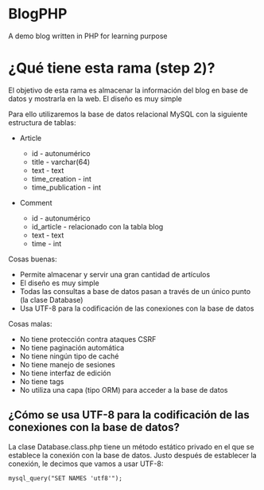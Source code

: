 BlogPHP
=======

A demo blog written in PHP for learning purpose

# ¿Qué tiene esta rama (step 2)?

El objetivo de esta rama es almacenar la información del blog en base de datos y mostrarla en la web. El diseño es muy simple

Para ello utilizaremos la base de datos relacional MySQL con la siguiente estructura de tablas:

* Article
	* id - autonumérico
	* title - varchar(64)
	* text - text
	* time_creation - int
	* time_publication - int

* Comment
	* id - autonumérico
	* id_article - relacionado con la tabla blog
	* text - text
	* time - int

Cosas buenas:

* Permite almacenar y servir una gran cantidad de artículos
* El diseño es muy simple
* Todas las consultas a base de datos pasan a través de un único punto (la clase Database) 
* Usa UTF-8 para la codificación de las conexiones con la base de datos

Cosas malas:

* No tiene protección contra ataques CSRF
* No tiene paginación automática
* No tiene ningún tipo de caché
* No tiene manejo de sesiones
* No tiene interfaz de edición
* No tiene tags
* No utiliza una capa (tipo ORM) para acceder a la base de datos


## ¿Cómo se usa UTF-8 para la codificación de las conexiones con la base de datos?

La clase Database.class.php tiene un método estático privado en el que se establece la conexión con la base de datos. Justo después de establecer la conexión, le decimos que vamos a usar UTF-8:

```
mysql_query("SET NAMES 'utf8'");
```


